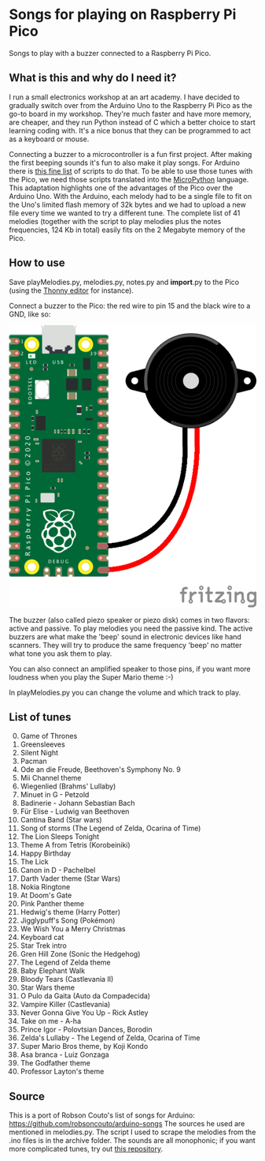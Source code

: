 # Songs for playing on Raspberry Pi Pico

Songs to play with a buzzer connected to a Raspberry Pi Pico.

## What is this and why do I need it? 

I run a small electronics workshop at an art academy. I have decided to gradually switch over from the Arduino Uno to the Raspberry Pi Pico as the go-to board in my workshop. They're much faster and have more memory, are cheaper, and they run Python instead of C which a better choice to start learning coding with. It's a nice bonus that they can be programmed to act as a keyboard or mouse.

Connecting a buzzer to a microcontroller is a fun first project. After making the first beeping sounds it's fun to also make it play songs. For Arduino there is [this fine list](https://github.com/robsoncouto/arduino-songs) of scripts to do that. To be able to use those tunes with the Pico, we need those scripts translated into the [MicroPython](https://www.raspberrypi.com/documentation/microcontrollers/micropython.html) language. 
This adaptation highlights one of the advantages of the Pico over the Arduino Uno. With the Arduino, each melody had to be a single file to fit on the Uno's limited flash memory of 32k bytes and we had to upload a new file every time we wanted to try a different tune.
The complete list of 41 melodies (together with the script to play melodies plus the notes frequencies, 124 Kb in total) easily fits on the 2 Megabyte memory of the Pico.

## How to use

Save playMelodies.py, melodies.py, notes.py and __import__.py to the Pico (using the [Thonny editor](https://thonny.org/) for instance).

Connect a buzzer to the Pico: the red wire to pin 15 and the black wire to a GND, like so:

![alt tag](pico-buzzer.png)

The buzzer (also called piezo speaker or piezo disk) comes in two flavors: active and passive. To play melodies you need the passive kind. The active buzzers are what make the 'beep' sound in electronic devices like hand scanners. They will try to produce the same frequency 'beep' no matter what tone you ask them to play.

You can also connect an amplified speaker to those pins, if you want more loudness when you play the Super Mario theme :-)

In playMelodies.py you can change the volume and which track to play.

## List of tunes

 0. Game of Thrones
 1. Greensleeves
 2. Silent Night
 3. Pacman
 4. Ode an die Freude, Beethoven's Symphony No. 9 
 5. Mii Channel theme
 6. Wiegenlied (Brahms' Lullaby)
 7. Minuet in G - Petzold
 8. Badinerie - Johann Sebastian Bach
 9. Für Elise - Ludwig van Beethoven
10. Cantina Band (Star wars)
11. Song of storms (The Legend of Zelda, Ocarina of Time)
12. The Lion Sleeps Tonight
13. Theme A from Tetris (Korobeiniki)
14. Happy Birthday
15. The Lick
16. Canon in D - Pachelbel
17. Darth Vader theme (Star Wars)
18. Nokia Ringtone
19. At Doom's Gate
20. Pink Panther theme
21. Hedwig's theme (Harry Potter)
22. Jigglypuff's Song (Pokémon)
23. We Wish You a Merry Christmas
24. Keyboard cat
25. Star Trek intro
26. Gren Hill Zone (Sonic the Hedgehog)
27. The Legend of Zelda theme
28. Baby Elephant Walk
29. Bloody Tears (Castlevania II)
30. Star Wars theme
31. O Pulo da Gaita (Auto da Compadecida)
32. Vampire Killer (Castlevania)
33. Never Gonna Give You Up - Rick Astley
34. Take on me - A-ha
35. Prince Igor - Polovtsian Dances, Borodin
36. Zelda's Lullaby - The Legend of Zelda, Ocarina of Time
37. Super Mario Bros theme, by Koji Kondo
38. Asa branca - Luiz Gonzaga
39. The Godfather theme
40. Professor Layton's theme

## Source

This is a port of Robson Couto's list of songs for Arduino: https://github.com/robsoncouto/arduino-songs
The sources he used are mentioned in melodies.py. The script I used to scrape the melodies from the .ino files is in the archive folder.
The sounds are all monophonic; if you want more complicated tunes, try out [this repository](https://github.com/james1236/buzzer_music).